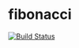 # fibonacci
[![Build Status](http://ec2-3-73-5-72.eu-central-1.compute.amazonaws.com/buildStatus/icon?job=fibonacci)](http://ec2-3-73-5-72.eu-central-1.compute.amazonaws.com/job/fibonacci/)
